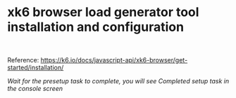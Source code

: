 # xk6 browser load generator tool installation and configuration

<br>

Reference: <https://k6.io/docs/javascript-api/xk6-browser/get-started/installation/>


*Wait for the presetup task to complete, you will see *Completed setup task* in the console screen*

